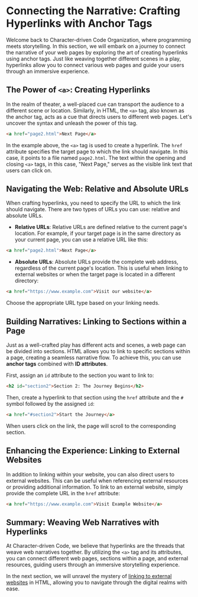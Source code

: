 # Connecting the Narrative: Crafting Hyperlinks with Anchor Tags

Welcome back to Character-driven Code Organization, where programming meets storytelling. In this section, we will embark on a journey to connect the narrative of your web pages by exploring the art of creating hyperlinks using anchor tags. Just like weaving together different scenes in a play, hyperlinks allow you to connect various web pages and guide your users through an immersive experience.

## The Power of `<a>`: Creating Hyperlinks

In the realm of theater, a well-placed cue can transport the audience to a different scene or location. Similarly, in HTML, the `<a>` tag, also known as the anchor tag, acts as a cue that directs users to different web pages. Let's uncover the syntax and unleash the power of this tag.

```html
<a href="page2.html">Next Page</a>
```

In the example above, the `<a>` tag is used to create a hyperlink. The `href` attribute specifies the target page to which the link should navigate. In this case, it points to a file named `page2.html`. The text within the opening and closing `<a>` tags, in this case, "Next Page," serves as the visible link text that users can click on.

## Navigating the Web: Relative and Absolute URLs

When crafting hyperlinks, you need to specify the URL to which the link should navigate. There are two types of URLs you can use: relative and absolute URLs.

- **Relative URLs**: Relative URLs are defined relative to the current page's location. For example, if your target page is in the same directory as your current page, you can use a relative URL like this:

```html
<a href="page2.html">Next Page</a>
```

- **Absolute URLs**: Absolute URLs provide the complete web address, regardless of the current page's location. This is useful when linking to external websites or when the target page is located in a different directory:

```html
<a href="https://www.example.com">Visit our website</a>
```

Choose the appropriate URL type based on your linking needs.

## Building Narratives: Linking to Sections within a Page

Just as a well-crafted play has different acts and scenes, a web page can be divided into sections. HTML allows you to link to specific sections within a page, creating a seamless narrative flow. To achieve this, you can use **anchor tags** combined with **ID attributes**.

First, assign an `id` attribute to the section you want to link to:

```html
<h2 id="section2">Section 2: The Journey Begins</h2>
```

Then, create a hyperlink to that section using the `href` attribute and the `#` symbol followed by the assigned `id`:

```html
<a href="#section2">Start the Journey</a>
```

When users click on the link, the page will scroll to the corresponding section.

## Enhancing the Experience: Linking to External Websites

In addition to linking within your website, you can also direct users to external websites. This can be useful when referencing external resources or providing additional information. To link to an external website, simply provide the complete URL in the `href` attribute:

```html
<a href="https://www.example.com">Visit Example Website</a>
```

## Summary: Weaving Web Narratives with Hyperlinks

At Character-driven Code, we believe that hyperlinks are the threads that weave web narratives together. By utilizing the `<a>` tag and its attributes, you can connect different web pages, sections within a page, and external resources, guiding users through an immersive storytelling experience.

In the next section, we will unravel the mystery of [linking to external websites](day02-linking-to-external-websites.md) in HTML, allowing you to navigate through the digital realms with ease.